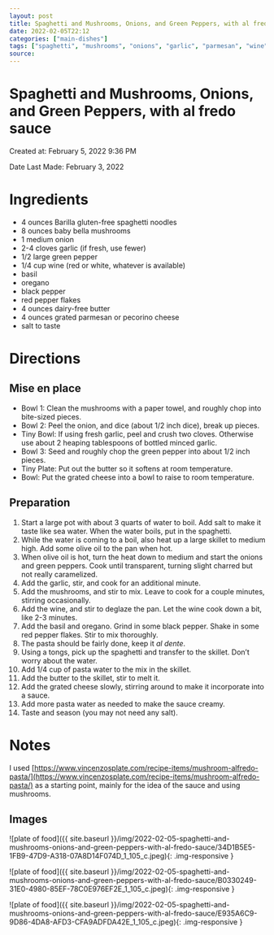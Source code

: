```yaml
---
layout: post
title: Spaghetti and Mushrooms, Onions, and Green Peppers, with al fredo sauce
date: 2022-02-05T22:12
categories: ["main-dishes"]
tags: ["spaghetti", "mushrooms", "onions", "garlic", "parmesan", "wine", "gluten-free", "dairy-free"]
source: 
---
```


# Spaghetti and Mushrooms, Onions, and Green Peppers, with al fredo sauce


Created at: February 5, 2022 9:36 PM

Date Last Made: February 3, 2022

# Ingredients

- 4 ounces Barilla gluten-free spaghetti noodles
- 8 ounces baby bella mushrooms
- 1 medium onion
- 2-4 cloves garlic (if fresh, use fewer)
- 1/2 large green pepper
- 1/4 cup wine (red or white, whatever is available)
- basil
- oregano
- black pepper
- red pepper flakes
- 4 ounces dairy-free butter
- 4 ounces grated parmesan or pecorino cheese
- salt to taste

# Directions

## Mise en place

- Bowl 1: Clean the mushrooms with a paper towel, and roughly chop into bite-sized pieces.
- Bowl 2: Peel the onion, and dice (about 1/2 inch dice), break up pieces.
- Tiny Bowl: If using fresh garlic, peel and crush two cloves. Otherwise use about 2 heaping tablespoons of bottled minced garlic.
- Bowl 3: Seed and roughly chop the green pepper into about 1/2 inch pieces.
- Tiny Plate: Put out the butter so it softens at room temperature.
- Bowl: Put the grated cheese into a bowl to raise to room temperature.

## Preparation

1. Start a large pot with about 3 quarts of water to boil. Add salt to make it taste like sea water. When the water boils, put in the spaghetti.
2. While the water is coming to a boil, also heat up a large skillet to medium high. Add some olive oil to the pan when hot.
3. When olive oil is hot, turn the heat down to medium and start the onions and green peppers. Cook until transparent, turning slight charred but not really caramelized.
4. Add the garlic, stir, and cook for an additional minute.
5. Add the mushrooms, and stir to mix. Leave to cook for a couple minutes, stirring occasionally.
6. Add the wine, and stir to deglaze the pan. Let the wine cook down a bit, like 2-3 minutes.
7. Add the basil and oregano. Grind in some black pepper. Shake in some red pepper flakes. Stir to mix thoroughly.
8. The pasta should be fairly done, keep it *al dente*.
9. Using a tongs, pick up the spaghetti and transfer to the skillet. Don’t worry about the water.
10. Add 1/4 cup of pasta water to the mix in the skillet.
11. Add the butter to the skillet, stir to melt it.
12. Add the grated cheese slowly, stirring around to make it incorporate into a sauce.
13. Add more pasta water as needed to make the sauce creamy.
14. Taste and season (you may not need any salt).

# Notes

I used [https://www.vincenzosplate.com/recipe-items/mushroom-alfredo-pasta/](https://www.vincenzosplate.com/recipe-items/mushroom-alfredo-pasta/) as a starting point, mainly for the idea of the sauce and using mushrooms.

## Images

![plate of food]({{ site.baseurl }}/img/2022-02-05-spaghetti-and-mushrooms-onions-and-green-peppers-with-al-fredo-sauce/34D1B5E5-1FB9-47D9-A318-07A8D14F074D_1_105_c.jpeg){: .img-responsive }

![plate of food]({{ site.baseurl }}/img/2022-02-05-spaghetti-and-mushrooms-onions-and-green-peppers-with-al-fredo-sauce/B0330249-31E0-4980-85EF-78C0E976EF2E_1_105_c.jpeg){: .img-responsive }

![plate of food]({{ site.baseurl }}/img/2022-02-05-spaghetti-and-mushrooms-onions-and-green-peppers-with-al-fredo-sauce/E935A6C9-9D86-4DA8-AFD3-CFA9ADFDA42E_1_105_c.jpeg){: .img-responsive }
